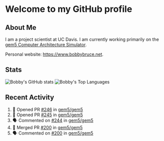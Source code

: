 # Welcome to my GitHub profile

## About Me

I am a project scientist at UC Davis. I am currently working primarily on the [gem5 Computer Architecture Simulator](https://github.com/gem5).

Personal website: <https://www.bobbybruce.net>.

## Stats

![Bobby's GitHub stats](https://github-readme-stats.vercel.app/api?username=bobbyrbruce&show_icons=true&theme=responsive&include_all_commits=true&count_private=true&show=reviews)
![Bobby's Top Languages ](https://github-readme-stats.vercel.app/api/top-langs/?username=bobbyrbruce&layout=compact&theme=responsive&count_private=true&langs_count=10)

## Recent Activity

<!--START_SECTION:activity-->
1. 💪 Opened PR [#246](https://github.com/gem5/gem5/pull/246) in [gem5/gem5](https://github.com/gem5/gem5)
2. 💪 Opened PR [#245](https://github.com/gem5/gem5/pull/245) in [gem5/gem5](https://github.com/gem5/gem5)
3. 🗣 Commented on [#244](https://github.com/gem5/gem5/pull/244#issuecomment-1700524073) in [gem5/gem5](https://github.com/gem5/gem5)
4. 🎉 Merged PR [#200](https://github.com/gem5/gem5/pull/200) in [gem5/gem5](https://github.com/gem5/gem5)
5. 🗣 Commented on [#200](https://github.com/gem5/gem5/pull/200#issuecomment-1700465185) in [gem5/gem5](https://github.com/gem5/gem5)
<!--END_SECTION:activity-->
